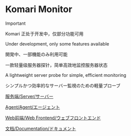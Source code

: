 # Komari Monitor

> [!IMPORTANT]
> Komari 正处于开发中，仅部分功能可用
> 
> Under development, only some features available
> 
> 開発中、一部機能のみ利用可能

一款轻量级服务器探针，简单高效地监控服务器状态 

A lightweight server probe for simple, efficient monitoring 

シンプルかつ効率的なサーバー監視のための軽量プローブ

[服务端/Server/サーバー](https://github.com/komari-monitor/komari) 

[Agent/Agent/エージェント](https://github.com/komari-monitor/komari-agent) 

[Web前端/Web Frontend/ウェブフロントエンド](https://github.com/komari-monitor/komari-web) 

[文档/Documentation/ドキュメント](https://github.com/komari-monitor/komari-document)
